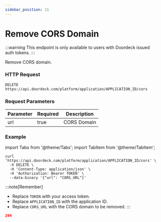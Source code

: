 ```yaml
---
sidebar_position: 11
---
```


# Remove CORS Domain

:::warning
This endpoint is only available to users with Doordeck issued auth tokens.
:::

Remove CORS domain.

### HTTP Request

`DELETE https://api.doordeck.com/platform/application/APPLICATION_ID/cors`

### Request Parameters

| Parameter | Required | Description |
|-----------|----------|-------------|
| url       | true     | CORS Domain |

### Example

import Tabs from '@theme/Tabs';
import TabItem from '@theme/TabItem';

<Tabs>
<TabItem value="request" label="Request">

```shell showLineNumbers title="CURL"
curl 'https://api.doordeck.com/platform/application/APPLICATION_ID/cors' \
  -X DELETE \
  -H 'Content-Type: application/json' \
  -H 'Authorization: Bearer TOKEN' \
  --data-binary '{"url": "CORS_URL"}'
```

:::note[Remember]
* Replace `TOKEN` with your access token.
* Replace `APPLICATION_ID` with the application ID.
* Replace `CORS_URL` with the CORS domain to be removed.
:::

</TabItem>
<TabItem value="response" label="Response">

```json showLineNumbers title="HTTP CODE"
204
```

</TabItem>
</Tabs>
